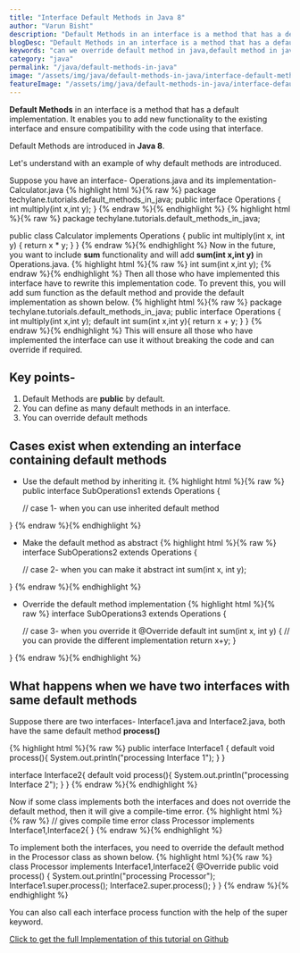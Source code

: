 ```yaml
---
title: "Interface Default Methods in Java 8"
author: "Varun Bisht"
description: "Default Methods in an interface is a method that has a default implementation. It enables you to add new functionality to the existing interface and ensure compatibility with the code using that interface."
blogDesc: "Default Methods in an interface is a method that has a default implementation. It enables you to add new functionality to the existing interface and ensure compatibility with the code using that interface."
keywords: "can we override default method in java,default method in java 8,how many default methods can an interface have,two interface with same default method in java,overriding a default method"
category: "java"
permalink: "/java/default-methods-in-java"
image: "/assets/img/java/default-methods-in-java/interface-default-methods-in-java.png"
featureImage: "/assets/img/java/default-methods-in-java/interface-default-methods-in-java.png"
---
```

**Default Methods** in an interface is a method that has a default implementation. It enables you to add new functionality to the existing interface and ensure compatibility with the code using that interface.

Default Methods are introduced in **Java 8**.

Let's understand with an example of why default methods are introduced.

Suppose you have an interface- Operations.java and its implementation- Calculator.java
{% highlight html %}{% raw %}
package techylane.tutorials.default_methods_in_java;
public interface Operations {
  int multiply(int x,int y);
}
{% endraw %}{% endhighlight %}
{% highlight html %}{% raw %}
package techylane.tutorials.default_methods_in_java;

public class Calculator implements Operations {
  public int multiply(int x, int y) {
    return x * y;
  }
}
{% endraw %}{% endhighlight %}
Now in the future, you want to include **sum** functionality and will add **sum(int x,int y)** in Operations.java.
{% highlight html %}{% raw %}
  int sum(int x,int y);
{% endraw %}{% endhighlight %}
Then all those who have implemented this interface have to rewrite this implementation code.
To prevent this, you will add sum function as the default method and provide the default implementation as shown below.
{% highlight html %}{% raw %}
package techylane.tutorials.default_methods_in_java;
public interface Operations {
  int multiply(int x,int y);
  default int sum(int x,int y){
    return x + y;
  }
}
{% endraw %}{% endhighlight %}
This will ensure all those who have implemented the interface can use it without breaking the code and can override if required.

## Key points-
1. Default Methods are **public** by default.
2. You can define as many default methods in an interface.
3. You can override default methods


## Cases exist when extending an interface containing default methods
- Use the default method by inheriting it.
{% highlight html %}{% raw %}
public interface SubOperations1 extends Operations {

  // case 1- when you can use inherited default method

}
{% endraw %}{% endhighlight %}
- Make the default method as abstract
{% highlight html %}{% raw %}
interface SubOperations2 extends Operations {

  // case 2- when you can make it abstract
  int sum(int x, int y);

}
{% endraw %}{% endhighlight %}
- Override the default method implementation
{% highlight html %}{% raw %}
interface SubOperations3 extends Operations {

  // case 3- when you override it
  @Override
  default int sum(int x, int y) {
    // you can provide the different implementation
    return x+y;
  }

}
{% endraw %}{% endhighlight %}

## What happens when we have two interfaces with same default methods

Suppose there are two interfaces- Interface1.java and Interface2.java, both have the same default method **process()**

{% highlight html %}{% raw %}
public interface Interface1 {
  default void process(){
    System.out.println("processing Interface 1");
  }
}

interface Interface2{
  default void process(){
    System.out.println("processing Interface 2");
  }
}
{% endraw %}{% endhighlight %}

Now if some class implements both the interfaces and does not override the default method, then it will give a compile-time error.
{% highlight html %}{% raw %}
// gives compile time error
class Processor implements Interface1,Interface2{
}
{% endraw %}{% endhighlight %}

To implement both the interfaces, you need to override the default method in the Processor class as shown below.
{% highlight html %}{% raw %}
class Processor implements Interface1,Interface2{
  @Override
  public void process() {
    System.out.println("processing Processor");
    Interface1.super.process();
    Interface2.super.process();
  }
}
{% endraw %}{% endhighlight %}

You can also call each interface process function with the help of the super keyword.

<a href="https://github.com/techypoint/JavaTutorials/tree/master/src/main/java/techylane/tutorials/default_methods_in_java">Click to get the full Implementation of this tutorial on Github</a>
